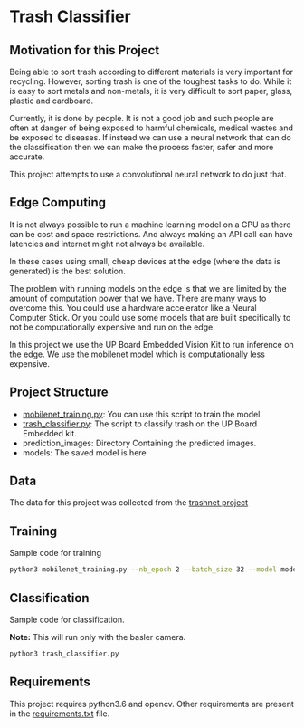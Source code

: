 # Trash Classifier

## Motivation for this Project
Being able to sort trash according to different materials is very important for recycling. However, sorting trash is one of the toughest tasks to do. While it is easy to sort metals and non-metals, it is very difficult to sort paper, glass, plastic and cardboard.

Currently, it is done by people. It is not a good job and such people are often at danger of being exposed to harmful chemicals, medical wastes and be exposed to diseases. If instead we can use a neural network that can do the classification then we can make the process faster, safer and more accurate.

This project attempts to use a convolutional neural network to do just that.

## Edge Computing
It is not always possible to run a machine learning model on a GPU as there can be cost and space restrictions. And always making an API call can have latencies and internet might not always be available.

In these cases using small, cheap devices at the edge (where the data is generated) is the best solution.

The problem with running models on the edge is that we are limited by the amount of computation power that we have. There are many ways to overcome this. You could use a hardware accelerator like a Neural Computer Stick. Or you could use some models that are built specifically to not be computationally expensive and run on the edge.

In this project we use the UP Board Embedded Vision Kit to run inference on the edge. We use the mobilenet model which is computationally less expensive.

## Project Structure

- [mobilenet_training.py](mobilenet_training.py): You can use this script to train the model.
- [trash_classifier.py](trash_classifier.py): The script to classify trash on the UP Board Embedded kit.
- prediction_images: Directory Containing the predicted images.
- models: The saved model is here

## Data

The data for this project was collected from the [trashnet project](https://github.com/garythung/trashnet)

## Training

Sample code for training
```bash
python3 mobilenet_training.py --nb_epoch 2 --batch_size 32 --model models/model1.h5
```

## Classification

Sample code for classification.

**Note:** This will run only with the basler camera.

```bash
python3 trash_classifier.py
```

## Requirements
This project requires python3.6 and opencv. Other requirements are present in the [requirements.txt](requirements.txt) file.